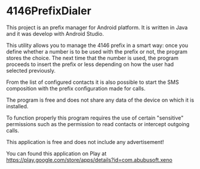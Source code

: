 # 4146PrefixDialer
This project is an prefix manager for Android platform. It is written in Java and it was develop with Android Studio.

This utility allows you to manage the 4146 prefix in a smart way: once you define whether a number is to be used with the prefix or not, the program stores the choice. The next time that the number is used, the program proceeds to insert the prefix or less depending on how the user had selected previously.

From the list of configured contacts it is also possible to start the SMS composition with the prefix configuration made for calls.

The program is free and does not share any data of the device on which it is installed.

To function properly this program requires the use of certain "sensitive" permissions such as the permission to read contacts or intercept outgoing calls.

This application is free and does not include any advertisement!

You can found this application on Play at https://play.google.com/store/apps/details?id=com.abubusoft.xeno

